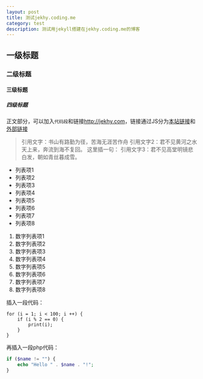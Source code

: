 ```yaml
---
layout: post
title: 测试jekhy.coding.me
category: test
description: 测试用jekyll搭建在jekhy.coding.me的博客
---
```


## 一级标题
### 二级标题
#### 三级标题
##### 四级标题
正文部分，可以加入`代码段`和链接<http://jekhy.com>，链接通过JS分为[本站链接](http://jekhy.com/guestbook.html)和[外部链接](https://github.com/Shopify/liquid/wiki/Liquid-for-Designers)
> 引用文字：书山有路勤为径，苦海无涯苦作舟
> 引用文字2：君不见黄河之水天上来，奔流到海不复回。
这里插一句：
> 引用文字3：君不见高堂明镜悲白发，朝如青丝暮成雪。

* 列表项1
* 列表项2
* 列表项3
* 列表项4
* 列表项5
* 列表项6
* 列表项7
* 列表项8

1. 数字列表项1
3. 数字列表项2
7. 数字列表项3
1. 数字列表项4
1. 数字列表项5
1. 数字列表项6
83. 数字列表项7
51. 数字列表项8

插入一段代码：
```
for (i = 1; i < 100; i ++) {
    if (i % 2 == 0) {
        print(i);
    }
}
```

再插入一段php代码：
```php
if ($name != "") {
    echo "Hello " . $name . "!";
}
```
